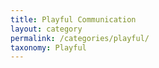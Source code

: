 ```yaml
---
title: Playful Communication
layout: category
permalink: /categories/playful/
taxonomy: Playful
---
```

